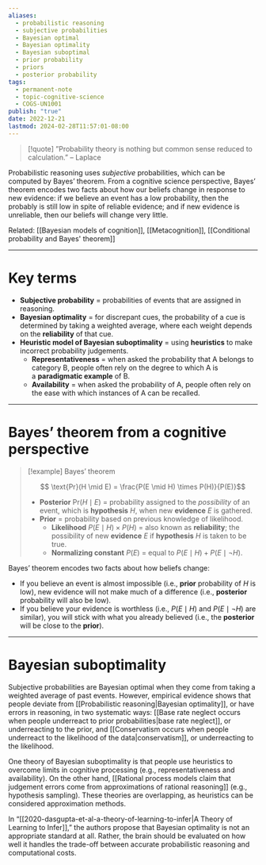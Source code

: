 ```yaml
---
aliases:
  - probabilistic reasoning
  - subjective probabilities
  - Bayesian optimal
  - Bayesian optimality
  - Bayesian suboptimal
  - prior probability
  - priors
  - posterior probability
tags:
  - permanent-note
  - topic-cognitive-science
  - COGS-UN1001
publish: "true"
date: 2022-12-21
lastmod: 2024-02-28T11:57:01-08:00
---
```

>[!quote]
>”Probability theory is nothing but common sense reduced to calculation.” – Laplace

Probabilistic reasoning uses *subjective* probabilities, which can be computed by Bayes’ theorem. From a cognitive science perspective, Bayes’ theorem encodes two facts about how our beliefs change in response to new evidence: if we believe an event has a low probability, then the probably is still low in spite of reliable evidence; and if new evidence is unreliable, then our beliefs will change very little.

Related: [[Bayesian models of cognition]], [[Metacognition]], [[Conditional probability and Bayes' theorem]]

---

# Key terms

- **Subjective probability** = probabilities of events that are assigned in reasoning.
- **Bayesian optimality** = for discrepant cues, the probability of a cue is determined by taking a weighted average, where each weight depends on the **reliability** of that cue.
- **Heuristic model of Bayesian suboptimality** = using **heuristics** to make incorrect probability judgements.
    - **Representativeness** = when asked the probability that A belongs to category B, people often rely on the degree to which A is a **paradigmatic example** of B.
    - **Availability** = when asked the probability of A, people often rely on the ease with which instances of A can be recalled.

---
# Bayes’ theorem from a cognitive perspective


>[!example] Bayes’ theorem
>
> $$ \text{Pr}(H \mid E) = \frac{P(E \mid H) \times P(H)}{P(E)}$$
> 
> - **Posterior** $\text{Pr}(H \mid E)$ = probability assigned to the *possibility* of an event, which is **hypothesis** $H$, when new **evidence** $E$ is gathered.
>- **Prior** = probability based on previous knowledge of likelihood.
>	- **Likelihood** $P(E \mid H) \times P(H)$ = also known as **reliability**; the possibility of new **evidence** $E$ if **hypothesis** $H$ is taken to be true.
>	- **Normalizing constant** $P(E)$ = equal to $P(E \mid H) + P(E \mid \neg H)$.

Bayes’ theorem encodes two facts about how beliefs change:
- If you believe an event is almost impossible (i.e., **prior** probability of $H$ is low), new evidence will not make much of a difference (i.e., **posterior** probability will also be low).
- If you believe your evidence is worthless (i.e., $P(E \mid H)$ and $P(E \mid \neg H)$ are similar), you will stick with what you already believed (i.e., the **posterior** will be close to the **prior**).

---
# Bayesian suboptimality

Subjective probabilities are Bayesian optimal when they come from taking a weighted average of past events.  However, empirical evidence shows that people deviate from [[Probabilistic reasoning|Bayesian optimality]], or have errors in reasoning, in two systematic ways: [[Base rate neglect occurs when people underreact to prior probabilities|base rate neglect]], or underreacting to the prior, and [[Conservatism occurs when people underreact to the likelihood of the data|conservatism]], or underreacting to the likelihood.

One theory of Bayesian suboptimality is that people use heuristics to overcome limits in cognitive processing (e.g., representativeness and availability). On the other hand, [[Rational process models claim that judgement errors come from approximations of rational reasoning]] (e.g., hypothesis sampling). These theories are overlapping, as heuristics can be considered approximation methods.

In “[[2020-dasgupta-et-al-a-theory-of-learning-to-infer|A Theory of Learning to Infer]],” the authors propose that Bayesian optimality is not an appropriate standard at all. Rather, the brain should be evaluated on how well it handles the trade-off between accurate probabilistic reasoning and computational costs.